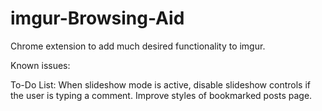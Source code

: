 # imgur-Browsing-Aid
Chrome extension to add much desired functionality to imgur.

Known issues:


To-Do List:
	When slideshow mode is active, disable slideshow controls if the user is typing a comment.
  Improve styles of bookmarked posts page.

